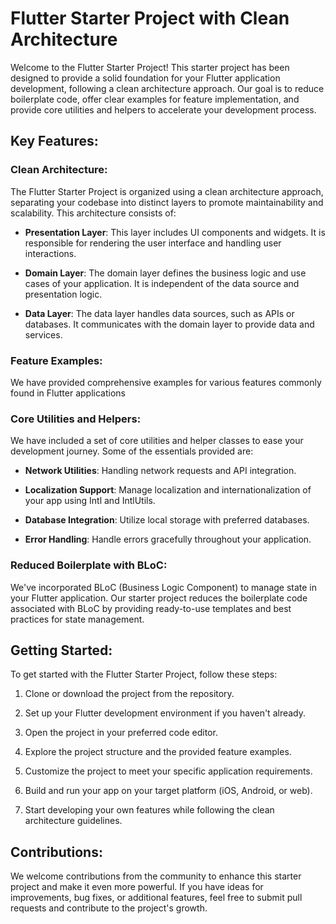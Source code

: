 # Flutter Starter Project with Clean Architecture

Welcome to the Flutter Starter Project! This starter project has been designed to provide a solid foundation for your Flutter application development, following a clean architecture approach. Our goal is to reduce boilerplate code, offer clear examples for feature implementation, and provide core utilities and helpers to accelerate your development process.

## Key Features:

### Clean Architecture:
The Flutter Starter Project is organized using a clean architecture approach, separating your codebase into distinct layers to promote maintainability and scalability. This architecture consists of:

- **Presentation Layer**: This layer includes UI components and widgets. It is responsible for rendering the user interface and handling user interactions.

- **Domain Layer**: The domain layer defines the business logic and use cases of your application. It is independent of the data source and presentation logic.

- **Data Layer**: The data layer handles data sources, such as APIs or databases. It communicates with the domain layer to provide data and services.

### Feature Examples:
We have provided comprehensive examples for various features commonly found in Flutter applications

### Core Utilities and Helpers:
We have included a set of core utilities and helper classes to ease your development journey. Some of the essentials provided are:

- **Network Utilities**: Handling network requests and API integration.

- **Localization Support**: Manage localization and internationalization of your app  using Intl and IntlUtils.

- **Database Integration**: Utilize local storage with preferred databases.

- **Error Handling**: Handle errors gracefully throughout your application.

### Reduced Boilerplate with BLoC:
We've incorporated BLoC (Business Logic Component) to manage state in your Flutter application. Our starter project reduces the boilerplate code associated with BLoC by providing ready-to-use templates and best practices for state management.

## Getting Started:
To get started with the Flutter Starter Project, follow these steps:

1. Clone or download the project from the repository.

2. Set up your Flutter development environment if you haven't already.

3. Open the project in your preferred code editor.

4. Explore the project structure and the provided feature examples.

5. Customize the project to meet your specific application requirements.

6. Build and run your app on your target platform (iOS, Android, or web).

7. Start developing your own features while following the clean architecture guidelines.

## Contributions:
We welcome contributions from the community to enhance this starter project and make it even more powerful. If you have ideas for improvements, bug fixes, or additional features, feel free to submit pull requests and contribute to the project's growth.
